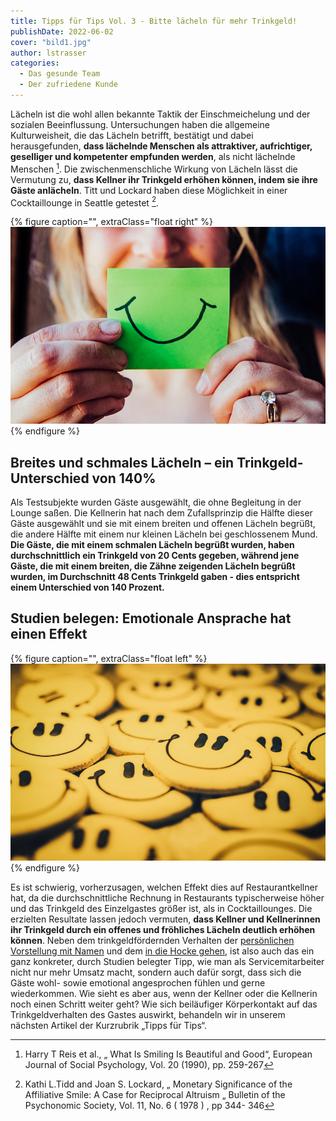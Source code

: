 ```yaml
---
title: Tipps für Tips Vol. 3 - Bitte lächeln für mehr Trinkgeld!
publishDate: 2022-06-02
cover: "bild1.jpg"
author: lstrasser
categories:
  - Das gesunde Team
  - Der zufriedene Kunde
---
```


Lächeln ist die wohl allen bekannte Taktik der Einschmeichelung und der sozialen Beeinflussung. Untersuchungen haben die
allgemeine Kulturweisheit, die das Lächeln betrifft, bestätigt und dabei herausgefunden, **dass lächelnde Menschen als
attraktiver, aufrichtiger, geselliger und kompetenter empfunden werden**, als nicht lächelnde Menschen [^4]. Die
zwischenmenschliche Wirkung von Lächeln lässt die Vermutung zu, **dass Kellner ihr Trinkgeld erhöhen können, indem sie
ihre Gäste anlächeln**. Titt und Lockard haben diese Möglichkeit in einer Cocktaillounge in Seattle getestet [^5].

{% figure caption="", extraClass="float right" %}
<img src="bild2.jpg" />
{% endfigure %}

## Breites und schmales Lächeln – ein Trinkgeld-Unterschied von 140%

Als Testsubjekte wurden Gäste ausgewählt, die ohne Begleitung in der Lounge saßen. Die Kellnerin hat nach dem
Zufallsprinzip die Hälfte dieser Gäste ausgewählt und sie mit einem breiten und offenen Lächeln begrüßt, die andere
Hälfte mit einem nur kleinen Lächeln bei geschlossenem Mund. **Die Gäste, die mit einem schmalen Lächeln begrüßt wurden,
haben durchschnittlich ein Trinkgeld von 20 Cents gegeben, während jene Gäste, die mit einem breiten, die Zähne
zeigenden Lächeln begrüßt wurden, im Durchschnitt 48 Cents Trinkgeld gaben - dies entspricht einem Unterschied von 140
Prozent.**

## Studien belegen: Emotionale Ansprache hat einen Effekt

{% figure caption="", extraClass="float left" %}
<img src="bild4.jpg" />
{% endfigure %}

Es ist schwierig, vorherzusagen, welchen Effekt dies auf Restaurantkellner hat, da die durchschnittliche Rechnung in
Restaurants typischerweise höher und das Trinkgeld des Einzelgastes größer ist, als in Cocktaillounges. Die erzielten
Resultate lassen jedoch vermuten, **dass Kellner und Kellnerinnen ihr Trinkgeld durch ein offenes und fröhliches Lächeln
deutlich erhöhen können**. Neben dem trinkgeldfördernden Verhalten der [persönlichen Vorstellung mit Namen](../tipps_for_tips_1/)
und dem [in die Hocke gehen](../tipps_for_tips_2/), ist also auch das ein ganz konkreter, durch Studien
belegter Tipp, wie man als Servicemitarbeiter nicht nur mehr Umsatz macht, sondern auch dafür sorgt, dass sich die Gäste
wohl- sowie emotional angesprochen fühlen und gerne wiederkommen. Wie sieht es aber aus, wenn der Kellner oder die
Kellnerin noch einen Schritt weiter geht? Wie sich beiläufiger Körperkontakt auf das Trinkgeldverhalten des Gastes
auswirkt, behandeln wir in unserem nächsten Artikel der Kurzrubrik „Tipps für Tips“.

[^4]: Harry T Reis et al., „ What Is Smiling Is Beautiful and Good“, European Journal of Social Psychology, Vol. 20 (1990), pp. 259-267
[^5]: Kathi L.Tidd and Joan S. Lockard, „ Monetary Significance of the Affiliative Smile: A Case for Reciprocal Altruism „ Bulletin of the Psychonomic Society, Vol. 11, No. 6 ( 1978 ) , pp 344- 346
[^6]: Jakob Hornik, „ Tactile Stimulation and Consumer Research“ Journal of Consumer Research Vol. 19 ( December 1992 ), pp. 449 - 458
